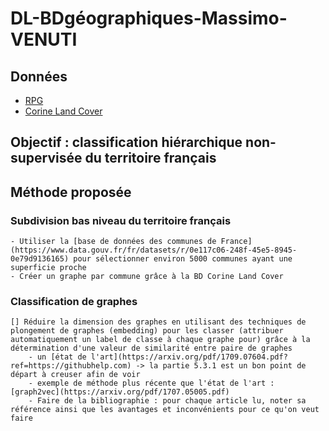 # DL-BDgéographiques-Massimo-VENUTI

## Données
* [RPG](https://geoservices.ign.fr/rpg#telechargement)
* [Corine Land Cover](https://land.copernicus.eu/pan-european/corine-land-cover)

## Objectif : classification hiérarchique non-supervisée du territoire français

## Méthode proposée
### Subdivision bas niveau du territoire français
    - Utiliser la [base de données des communes de France](https://www.data.gouv.fr/fr/datasets/r/0e117c06-248f-45e5-8945-0e79d9136165) pour sélectionner environ 5000 communes ayant une superficie proche
    - Créer un graphe par commune grâce à la BD Corine Land Cover

### Classification de graphes
    [] Réduire la dimension des graphes en utilisant des techniques de plongement de graphes (embedding) pour les classer (attribuer automatiquement un label de classe à chaque graphe pour) grâce à la détermination d'une valeur de similarité entre paire de graphes
        - un [état de l'art](https://arxiv.org/pdf/1709.07604.pdf?ref=https://githubhelp.com) -> la partie 5.3.1 est un bon point de départ à creuser afin de voir 
        - exemple de méthode plus récente que l'état de l'art : [graph2vec](https://arxiv.org/pdf/1707.05005.pdf)
        - Faire de la bibliographie : pour chaque article lu, noter sa référence ainsi que les avantages et inconvénients pour ce qu'on veut faire
    
